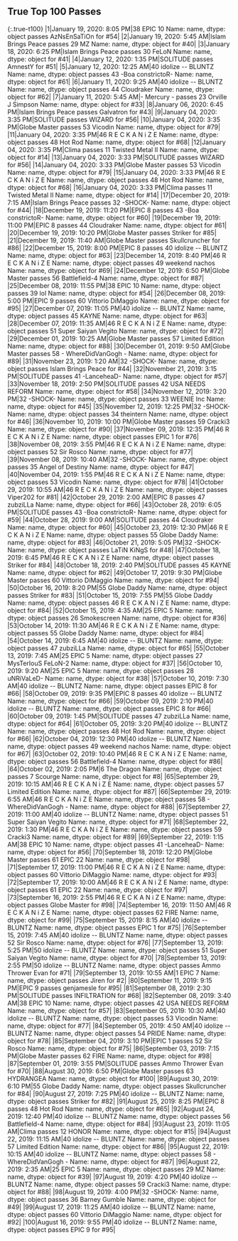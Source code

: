 
## True Top 100 Passes

{:.true-t100}
|1|January 19, 2020: 8:05 PM|<span class="38    purple
Name: color, dtype: object">38    EPIC 10
Name: name, dtype: object</span> passes <span class="red">AzNsEnSaTiOn</span> for #54|
|2|January 19, 2020: 5:45 AM|<span class="blue">Islam Brings Peace</span> passes <span class="29    purple
Name: color, dtype: object">29    MZ 
Name: name, dtype: object</span> for #40|
|3|January 18, 2020: 6:25 PM|<span class="blue">Islam Brings Peace</span> passes <span class="30    blue
Name: color, dtype: object">30    FeLoN
Name: name, dtype: object</span> for #41|
|4|January 12, 2020: 1:35 PM|<span class="purple">SOLITUDE</span> passes <span class="purple">AmnestY</span> for #51|
|5|January 12, 2020: 12:25 AM|<span class="40    purple
Name: color, dtype: object">40    idolize -- BLUNTZ
Name: name, dtype: object</span> passes <span class="43    orange
Name: color, dtype: object">43    -Boa constrictoR-
Name: name, dtype: object</span> for #61|
|6|January 11, 2020: 9:25 AM|<span class="40    purple
Name: color, dtype: object">40    idolize -- BLUNTZ
Name: name, dtype: object</span> passes <span class="44    blue
Name: color, dtype: object">44    Cloudraker
Name: name, dtype: object</span> for #62|
|7|January 11, 2020: 5:45 AM|<span class="orange">- Mercury -</span> passes <span class="23    orange
Name: color, dtype: object">23    Orville J Simpson
Name: name, dtype: object</span> for #33|
|8|January 06, 2020: 6:45 PM|<span class="blue">Islam Brings Peace</span> passes <span class="blue">Galvatron</span> for #43|
|9|January 04, 2020: 3:35 PM|<span class="purple">SOLITUDE</span> passes <span class="purple">WIZARD</span> for #56|
|10|January 04, 2020: 3:35 PM|<span class="blue">Globe Master</span> passes <span class="53    blue
Name: color, dtype: object">53    Vicodin
Name: name, dtype: object</span> for #79|
|11|January 04, 2020: 3:35 PM|<span class="46    red
Name: color, dtype: object">46    R E C K A N i Z E
Name: name, dtype: object</span> passes <span class="48    blue
Name: color, dtype: object">48    Hot Rod
Name: name, dtype: object</span> for #68|
|12|January 04, 2020: 3:35 PM|<span class="orange">Clima</span> passes <span class="11    purple
Name: color, dtype: object">11    Twisted Metal II
Name: name, dtype: object</span> for #14|
|13|January 04, 2020: 3:33 PM|<span class="purple">SOLITUDE</span> passes <span class="purple">WIZARD</span> for #56|
|14|January 04, 2020: 3:33 PM|<span class="blue">Globe Master</span> passes <span class="53    blue
Name: color, dtype: object">53    Vicodin
Name: name, dtype: object</span> for #79|
|15|January 04, 2020: 3:33 PM|<span class="46    red
Name: color, dtype: object">46    R E C K A N i Z E
Name: name, dtype: object</span> passes <span class="48    blue
Name: color, dtype: object">48    Hot Rod
Name: name, dtype: object</span> for #68|
|16|January 04, 2020: 3:33 PM|<span class="orange">Clima</span> passes <span class="11    purple
Name: color, dtype: object">11    Twisted Metal II
Name: name, dtype: object</span> for #14|
|17|December 20, 2019: 7:15 AM|<span class="blue">Islam Brings Peace</span> passes <span class="32    purple
Name: color, dtype: object">32    -SHOCK-
Name: name, dtype: object</span> for #44|
|18|December 19, 2019: 11:20 PM|<span class="purple">EPIC 8</span> passes <span class="43    orange
Name: color, dtype: object">43    -Boa constrictoR-
Name: name, dtype: object</span> for #60|
|19|December 19, 2019: 11:00 PM|<span class="purple">EPIC 8</span> passes <span class="44    blue
Name: color, dtype: object">44    Cloudraker
Name: name, dtype: object</span> for #61|
|20|December 19, 2019: 10:20 PM|<span class="blue">Globe Master</span> passes <span class="blue">Striker</span> for #85|
|21|December 19, 2019: 11:40 AM|<span class="blue">Globe Master</span> passes <span class="blue">Skullcruncher</span> for #86|
|22|December 15, 2019: 8:00 PM|<span class="purple">EPIC 8</span> passes <span class="40    purple
Name: color, dtype: object">40    idolize -- BLUNTZ
Name: name, dtype: object</span> for #63|
|23|December 14, 2019: 8:40 PM|<span class="46    red
Name: color, dtype: object">46    R E C K A N i Z E
Name: name, dtype: object</span> passes <span class="49    orange
Name: color, dtype: object">49    weekend nachos
Name: name, dtype: object</span> for #69|
|24|December 12, 2019: 6:50 PM|<span class="blue">Globe Master</span> passes <span class="56    purple
Name: color, dtype: object">56    Battlefield-4
Name: name, dtype: object</span> for #87|
|25|December 08, 2019: 11:55 PM|<span class="38    purple
Name: color, dtype: object">38    EPIC 10
Name: name, dtype: object</span> passes <span class="39    blue
Name: color, dtype: object">39    lol
Name: name, dtype: object</span> for #54|
|26|December 08, 2019: 5:00 PM|<span class="purple">EPIC 9</span> passes <span class="60    orange
Name: color, dtype: object">60    Vittorio DiMaggio
Name: name, dtype: object</span> for #95|
|27|December 07, 2019: 11:05 PM|<span class="40    purple
Name: color, dtype: object">40    idolize -- BLUNTZ
Name: name, dtype: object</span> passes <span class="45    purple
Name: color, dtype: object">45    KAYNE
Name: name, dtype: object</span> for #63|
|28|December 07, 2019: 11:35 AM|<span class="46    red
Name: color, dtype: object">46    R E C K A N i Z E
Name: name, dtype: object</span> passes <span class="51    red
Name: color, dtype: object">51    Super Saiyan Vegito
Name: name, dtype: object</span> for #72|
|29|December 01, 2019: 10:25 AM|<span class="blue">Globe Master</span> passes <span class="57    orange
Name: color, dtype: object">57    Limited Edition
Name: name, dtype: object</span> for #88|
|30|December 01, 2019: 9:50 AM|<span class="blue">Globe Master</span> passes <span class="58    purple
Name: color, dtype: object">58    - WhereDidVanGogh -
Name: name, dtype: object</span> for #89|
|31|November 23, 2019: 1:20 AM|<span class="32    purple
Name: color, dtype: object">32    -SHOCK-
Name: name, dtype: object</span> passes <span class="blue">Islam Brings Peace</span> for #44|
|32|November 21, 2019: 3:15 PM|<span class="purple">SOLITUDE</span> passes <span class="41    orange
Name: color, dtype: object">41    -LanceheaD-
Name: name, dtype: object</span> for #57|
|33|November 18, 2019: 2:50 PM|<span class="purple">SOLITUDE</span> passes <span class="42    red
Name: color, dtype: object">42    USA NEEDS REFORM
Name: name, dtype: object</span> for #58|
|34|November 12, 2019: 3:20 PM|<span class="32    purple
Name: color, dtype: object">32    -SHOCK-
Name: name, dtype: object</span> passes <span class="33    orange
Name: color, dtype: object">33    WEENIE Inc
Name: name, dtype: object</span> for #45|
|35|November 12, 2019: 12:25 PM|<span class="32    purple
Name: color, dtype: object">32    -SHOCK-
Name: name, dtype: object</span> passes <span class="34    red
Name: color, dtype: object">34    theintern
Name: name, dtype: object</span> for #46|
|36|November 10, 2019: 10:00 PM|<span class="blue">Globe Master</span> passes <span class="59    purple
Name: color, dtype: object">59    Cracki3
Name: name, dtype: object</span> for #90|
|37|November 09, 2019: 12:35 PM|<span class="46    red
Name: color, dtype: object">46    R E C K A N i Z E
Name: name, dtype: object</span> passes <span class="purple">EPIC 1 </span> for #76|
|38|November 08, 2019: 3:55 PM|<span class="46    red
Name: color, dtype: object">46    R E C K A N i Z E
Name: name, dtype: object</span> passes <span class="52    red
Name: color, dtype: object">52    Sir Rosco
Name: name, dtype: object</span> for #77|
|39|November 08, 2019: 10:40 AM|<span class="32    purple
Name: color, dtype: object">32    -SHOCK-
Name: name, dtype: object</span> passes <span class="35    purple
Name: color, dtype: object">35    Angel of Destiny
Name: name, dtype: object</span> for #47|
|40|November 04, 2019: 1:55 PM|<span class="46    red
Name: color, dtype: object">46    R E C K A N i Z E
Name: name, dtype: object</span> passes <span class="53    blue
Name: color, dtype: object">53    Vicodin
Name: name, dtype: object</span> for #78|
|41|October 29, 2019: 10:55 AM|<span class="46    red
Name: color, dtype: object">46    R E C K A N i Z E
Name: name, dtype: object</span> passes <span class="red">Viper202</span> for #81|
|42|October 29, 2019: 2:00 AM|<span class="purple">EPIC 8</span> passes <span class="47    orange
Name: color, dtype: object">47    zubziLLa
Name: name, dtype: object</span> for #66|
|43|October 28, 2019: 6:05 PM|<span class="purple">SOLITUDE</span> passes <span class="43    orange
Name: color, dtype: object">43    -Boa constrictoR-
Name: name, dtype: object</span> for #59|
|44|October 28, 2019: 9:00 AM|<span class="purple">SOLITUDE</span> passes <span class="44    blue
Name: color, dtype: object">44    Cloudraker
Name: name, dtype: object</span> for #60|
|45|October 23, 2019: 12:30 PM|<span class="46    red
Name: color, dtype: object">46    R E C K A N i Z E
Name: name, dtype: object</span> passes <span class="55    orange
Name: color, dtype: object">55    Globe Daddy
Name: name, dtype: object</span> for #83|
|46|October 21, 2019: 5:05 PM|<span class="32    purple
Name: color, dtype: object">32    -SHOCK-
Name: name, dtype: object</span> passes <span class="blue">LaTiN KiNgS</span> for #48|
|47|October 18, 2019: 6:45 PM|<span class="46    red
Name: color, dtype: object">46    R E C K A N i Z E
Name: name, dtype: object</span> passes <span class="blue">Striker</span> for #84|
|48|October 18, 2019: 2:40 PM|<span class="purple">SOLITUDE</span> passes <span class="45    purple
Name: color, dtype: object">45    KAYNE
Name: name, dtype: object</span> for #62|
|49|October 17, 2019: 9:30 PM|<span class="blue">Globe Master</span> passes <span class="60    orange
Name: color, dtype: object">60    Vittorio DiMaggio
Name: name, dtype: object</span> for #94|
|50|October 16, 2019: 8:20 PM|<span class="55    orange
Name: color, dtype: object">55    Globe Daddy
Name: name, dtype: object</span> passes <span class="blue">Striker</span> for #83|
|51|October 15, 2019: 7:55 PM|<span class="55    orange
Name: color, dtype: object">55    Globe Daddy
Name: name, dtype: object</span> passes <span class="46    red
Name: color, dtype: object">46    R E C K A N i Z E
Name: name, dtype: object</span> for #84|
|52|October 15, 2019: 4:35 AM|<span class="25    purple
Name: color, dtype: object">25    EPIC 5
Name: name, dtype: object</span> passes <span class="26    blue
Name: color, dtype: object">26    Smokescreen
Name: name, dtype: object</span> for #36|
|53|October 14, 2019: 11:30 AM|<span class="46    red
Name: color, dtype: object">46    R E C K A N i Z E
Name: name, dtype: object</span> passes <span class="55    orange
Name: color, dtype: object">55    Globe Daddy
Name: name, dtype: object</span> for #84|
|54|October 14, 2019: 6:45 AM|<span class="40    purple
Name: color, dtype: object">40    idolize -- BLUNTZ
Name: name, dtype: object</span> passes <span class="47    orange
Name: color, dtype: object">47    zubziLLa
Name: name, dtype: object</span> for #65|
|55|October 13, 2019: 7:45 AM|<span class="25    purple
Name: color, dtype: object">25    EPIC 5
Name: name, dtype: object</span> passes <span class="27    purple
Name: color, dtype: object">27    MysTerIouS FeLoN-2
Name: name, dtype: object</span> for #37|
|56|October 10, 2019: 9:20 AM|<span class="25    purple
Name: color, dtype: object">25    EPIC 5
Name: name, dtype: object</span> passes <span class="28    red
Name: color, dtype: object">28    uNRiVaLeD-
Name: name, dtype: object</span> for #38|
|57|October 10, 2019: 7:30 AM|<span class="40    purple
Name: color, dtype: object">40    idolize -- BLUNTZ
Name: name, dtype: object</span> passes <span class="purple">EPIC 8</span> for #66|
|58|October 09, 2019: 9:35 PM|<span class="purple">EPIC 8</span> passes <span class="40    purple
Name: color, dtype: object">40    idolize -- BLUNTZ
Name: name, dtype: object</span> for #66|
|59|October 09, 2019: 2:10 PM|<span class="40    purple
Name: color, dtype: object">40    idolize -- BLUNTZ
Name: name, dtype: object</span> passes <span class="purple">EPIC 8</span> for #66|
|60|October 09, 2019: 1:45 PM|<span class="purple">SOLITUDE</span> passes <span class="47    orange
Name: color, dtype: object">47    zubziLLa
Name: name, dtype: object</span> for #64|
|61|October 05, 2019: 3:20 PM|<span class="40    purple
Name: color, dtype: object">40    idolize -- BLUNTZ
Name: name, dtype: object</span> passes <span class="48    blue
Name: color, dtype: object">48    Hot Rod
Name: name, dtype: object</span> for #66|
|62|October 04, 2019: 12:30 PM|<span class="40    purple
Name: color, dtype: object">40    idolize -- BLUNTZ
Name: name, dtype: object</span> passes <span class="49    orange
Name: color, dtype: object">49    weekend nachos
Name: name, dtype: object</span> for #67|
|63|October 02, 2019: 10:40 PM|<span class="46    red
Name: color, dtype: object">46    R E C K A N i Z E
Name: name, dtype: object</span> passes <span class="56    purple
Name: color, dtype: object">56    Battlefield-4
Name: name, dtype: object</span> for #86|
|64|October 02, 2019: 2:05 PM|<span class="6    purple
Name: color, dtype: object">6    The Dragon
Name: name, dtype: object</span> passes <span class="7    blue
Name: color, dtype: object">7    Scourge
Name: name, dtype: object</span> for #8|
|65|September 29, 2019: 10:15 AM|<span class="46    red
Name: color, dtype: object">46    R E C K A N i Z E
Name: name, dtype: object</span> passes <span class="57    orange
Name: color, dtype: object">57    Limited Edition
Name: name, dtype: object</span> for #87|
|66|September 29, 2019: 6:55 AM|<span class="46    red
Name: color, dtype: object">46    R E C K A N i Z E
Name: name, dtype: object</span> passes <span class="58    purple
Name: color, dtype: object">58    - WhereDidVanGogh -
Name: name, dtype: object</span> for #88|
|67|September 27, 2019: 11:00 AM|<span class="40    purple
Name: color, dtype: object">40    idolize -- BLUNTZ
Name: name, dtype: object</span> passes <span class="51    red
Name: color, dtype: object">51    Super Saiyan Vegito
Name: name, dtype: object</span> for #71|
|68|September 22, 2019: 1:30 PM|<span class="46    red
Name: color, dtype: object">46    R E C K A N i Z E
Name: name, dtype: object</span> passes <span class="59    purple
Name: color, dtype: object">59    Cracki3
Name: name, dtype: object</span> for #89|
|69|September 22, 2019: 1:15 AM|<span class="38    purple
Name: color, dtype: object">38    EPIC 10
Name: name, dtype: object</span> passes <span class="41    orange
Name: color, dtype: object">41    -LanceheaD-
Name: name, dtype: object</span> for #56|
|70|September 18, 2019: 12:20 PM|<span class="blue">Globe Master</span> passes <span class="61    purple
Name: color, dtype: object">61    EPIC 22
Name: name, dtype: object</span> for #98|
|71|September 17, 2019: 11:00 PM|<span class="46    red
Name: color, dtype: object">46    R E C K A N i Z E
Name: name, dtype: object</span> passes <span class="60    orange
Name: color, dtype: object">60    Vittorio DiMaggio
Name: name, dtype: object</span> for #93|
|72|September 17, 2019: 10:00 AM|<span class="46    red
Name: color, dtype: object">46    R E C K A N i Z E
Name: name, dtype: object</span> passes <span class="61    purple
Name: color, dtype: object">61    EPIC 22
Name: name, dtype: object</span> for #97|
|73|September 16, 2019: 2:55 PM|<span class="46    red
Name: color, dtype: object">46    R E C K A N i Z E
Name: name, dtype: object</span> passes <span class="blue">Globe Master</span> for #98|
|74|September 16, 2019: 11:50 AM|<span class="46    red
Name: color, dtype: object">46    R E C K A N i Z E
Name: name, dtype: object</span> passes <span class="62    orange
Name: color, dtype: object">62    FIRE
Name: name, dtype: object</span> for #99|
|75|September 15, 2019: 8:15 AM|<span class="40    purple
Name: color, dtype: object">40    idolize -- BLUNTZ
Name: name, dtype: object</span> passes <span class="purple">EPIC 1 </span> for #75|
|76|September 15, 2019: 7:45 AM|<span class="40    purple
Name: color, dtype: object">40    idolize -- BLUNTZ
Name: name, dtype: object</span> passes <span class="52    red
Name: color, dtype: object">52    Sir Rosco
Name: name, dtype: object</span> for #76|
|77|September 13, 2019: 5:25 PM|<span class="50    blue
Name: color, dtype: object">50    idolize -- BLUNTZ
Name: name, dtype: object</span> passes <span class="51    red
Name: color, dtype: object">51    Super Saiyan Vegito
Name: name, dtype: object</span> for #70|
|78|September 13, 2019: 2:55 PM|<span class="50    blue
Name: color, dtype: object">50    idolize -- BLUNTZ
Name: name, dtype: object</span> passes <span class="purple">Ammo Thrower Evan</span> for #71|
|79|September 13, 2019: 10:55 AM|<span class="1    purple
Name: color, dtype: object">1    EPIC 7
Name: name, dtype: object</span> passes <span class="red">Jiren</span> for #2|
|80|September 11, 2019: 9:15 PM|<span class="purple">EPIC 9</span> passes <span class="orange">genjamesle</span> for #95|
|81|September 08, 2019: 2:30 PM|<span class="purple">SOLITUDE</span> passes <span class="red">INFILTRATION</span> for #68|
|82|September 08, 2019: 3:40 AM|<span class="38    purple
Name: color, dtype: object">38    EPIC 10
Name: name, dtype: object</span> passes <span class="42    red
Name: color, dtype: object">42    USA NEEDS REFORM
Name: name, dtype: object</span> for #57|
|83|September 05, 2019: 10:30 AM|<span class="40    purple
Name: color, dtype: object">40    idolize -- BLUNTZ
Name: name, dtype: object</span> passes <span class="53    blue
Name: color, dtype: object">53    Vicodin
Name: name, dtype: object</span> for #77|
|84|September 05, 2019: 4:50 AM|<span class="40    purple
Name: color, dtype: object">40    idolize -- BLUNTZ
Name: name, dtype: object</span> passes <span class="54    red
Name: color, dtype: object">54    PRIDE
Name: name, dtype: object</span> for #78|
|85|September 04, 2019: 3:10 PM|<span class="purple">EPIC 1 </span> passes <span class="52    red
Name: color, dtype: object">52    Sir Rosco
Name: name, dtype: object</span> for #75|
|86|September 03, 2019: 7:15 PM|<span class="blue">Globe Master</span> passes <span class="62    orange
Name: color, dtype: object">62    FIRE
Name: name, dtype: object</span> for #98|
|87|September 01, 2019: 3:55 PM|<span class="purple">SOLITUDE</span> passes <span class="purple">Ammo Thrower Evan</span> for #70|
|88|August 30, 2019: 6:50 PM|<span class="blue">Globe Master</span> passes <span class="63    red
Name: color, dtype: object">63    HYDRANGEA
Name: name, dtype: object</span> for #100|
|89|August 30, 2019: 6:10 PM|<span class="55    orange
Name: color, dtype: object">55    Globe Daddy
Name: name, dtype: object</span> passes <span class="blue">Skullcruncher</span> for #84|
|90|August 27, 2019: 7:25 PM|<span class="40    purple
Name: color, dtype: object">40    idolize -- BLUNTZ
Name: name, dtype: object</span> passes <span class="blue">Striker</span> for #82|
|91|August 25, 2019: 8:25 PM|<span class="purple">EPIC 8</span> passes <span class="48    blue
Name: color, dtype: object">48    Hot Rod
Name: name, dtype: object</span> for #65|
|92|August 24, 2019: 12:40 PM|<span class="40    purple
Name: color, dtype: object">40    idolize -- BLUNTZ
Name: name, dtype: object</span> passes <span class="56    purple
Name: color, dtype: object">56    Battlefield-4
Name: name, dtype: object</span> for #84|
|93|August 23, 2019: 11:05 AM|<span class="orange">Clima</span> passes <span class="12    red
Name: color, dtype: object">12    HONOR
Name: name, dtype: object</span> for #15|
|94|August 22, 2019: 11:15 AM|<span class="40    purple
Name: color, dtype: object">40    idolize -- BLUNTZ
Name: name, dtype: object</span> passes <span class="57    orange
Name: color, dtype: object">57    Limited Edition
Name: name, dtype: object</span> for #86|
|95|August 22, 2019: 10:15 AM|<span class="40    purple
Name: color, dtype: object">40    idolize -- BLUNTZ
Name: name, dtype: object</span> passes <span class="58    purple
Name: color, dtype: object">58    - WhereDidVanGogh -
Name: name, dtype: object</span> for #87|
|96|August 22, 2019: 2:35 AM|<span class="25    purple
Name: color, dtype: object">25    EPIC 5
Name: name, dtype: object</span> passes <span class="29    purple
Name: color, dtype: object">29    MZ 
Name: name, dtype: object</span> for #39|
|97|August 19, 2019: 4:20 PM|<span class="40    purple
Name: color, dtype: object">40    idolize -- BLUNTZ
Name: name, dtype: object</span> passes <span class="59    purple
Name: color, dtype: object">59    Cracki3
Name: name, dtype: object</span> for #88|
|98|August 19, 2019: 4:00 PM|<span class="32    purple
Name: color, dtype: object">32    -SHOCK-
Name: name, dtype: object</span> passes <span class="36    orange
Name: color, dtype: object">36    Barney Gumble
Name: name, dtype: object</span> for #49|
|99|August 17, 2019: 11:25 AM|<span class="40    purple
Name: color, dtype: object">40    idolize -- BLUNTZ
Name: name, dtype: object</span> passes <span class="60    orange
Name: color, dtype: object">60    Vittorio DiMaggio
Name: name, dtype: object</span> for #92|
|100|August 16, 2019: 9:55 PM|<span class="40    purple
Name: color, dtype: object">40    idolize -- BLUNTZ
Name: name, dtype: object</span> passes <span class="purple">EPIC 9</span> for #95|
